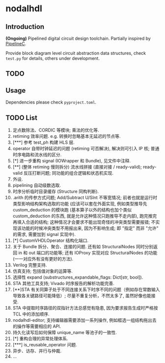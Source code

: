 # nodalhdl

## Introduction

**(Ongoing)** Pipelined digital circuit design toolchain. Partially inspired by [PipelineC](https://github.com/JulianKemmerer/PipelineC).

Provide block diagram level circuit abstraction data structures, check `test.py` for details, others under development.

## TODO

## Usage

Dependencies please check `pyproject.toml`.

## TODO List

1. 定点数除法、CORDIC 等模块; 乘法的优化等.
2. retiming 效率问题. e.g. 转换时忽略基本无延迟的节点等.
3. [***] 参考 test_ph 构建 HLS 层.
4. operator 自带时钟延迟的问题 (retiming 可否解决), 解决则可引入 IP 核; 普通时序电路和流水线的区分.
5. [*] 进一步重构 signal (IOWrapper 和 Bundle), 见文件中注释.
6. [**] (整体 retiming 慢则拆分) 流水线拼接 (直接对接 / ready-valid); ready-valid 反压打断问题; 同功能的组合逻辑和状态机实现.
7. 外设.
8. pipelining 自动级数选取.
9.  时序分析临时目录缓存 (Structure 同构判断).
10. .arith 的传参方式问题; Add/Subtract U/SInt 不等宽情况; 前者也就是运行时类型影响结构架构选取的功能 (应该可以套在外面实现, 例如类型推导先 custom_deduction 的模块跑 (基本算子以外的结构也加个类似 custom_deduction 的东西, 就是允许这种情况只跑推导不走内部), 跑完推完再填入合适的结构; 这种情况才会要求不能出现奇怪的冲突类型需要报错; 不实现该功能的时候冲突类型不用报出来, 因为不影响生成; 即 "指定" 而非 "允许" 的需求, 需要加到 signal 实现中).
11. [*] CustomVHDLOperator 结构化端口.
12. 关于 Bundle 拆分、聚合、连接的问题. 还有如 StructuralNodes 同时分别返回 in 和 out 端口的功能等; 还有 IOProxy 实现对应 StructuralNodes 的功能 (一一对应外有没有更好的方法).
13. Verilog 完整支持.
14. 仿真支持; 包括值对象的运算等.
15. 选择性 expand (substructures_expandable_flags: Dict[str, bool]).
16. STA 其他工具支持; Vivado 时序报告的解析功能完善.
17. [**]STA 有关同算子处于不同连接关系下时序不同的问题（例如存在常数输入导致各关键路径可能降低）; 尽量不重复分析，不然太多了, 虽然好像也能接受.
18. STA 中提取时序路径的双指针方法总感觉有隐患, 因为要求报告生成时严格按 TCL 中的添加顺序.
19. nodalhdl-editor; 支持编辑器需要添加一系列操作, 例如框选一组结构拖出去的操作等需要相应的 API.
20. 持久化读写后如何保障 unique_name 等池子的一致性.
21. [*] 重构合理的异常处理体系.
22. [***] is_reusable_operator 问题.
23. 异步、访存、并行与仲裁.
24. ...

